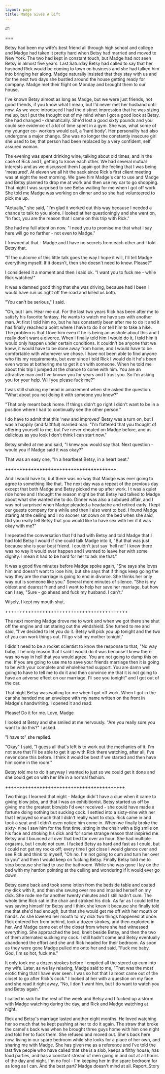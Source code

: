 ```yaml
---
layout: page
title: Madge Gives A Gift
---
```

#1 

===

Betsy had been my wife's best friend all through high school and college and Madge had taken it pretty hard when Betsy had married and moved to New York. The two had kept in constant touch, but Madge had not seen Betsy in almost five years. Last Saturday Betsy had called to say that her husband Rick would be coming to town on business and she had talked him into bringing her along. Madge naturally insisted that they stay with us and for the next two days she bustled around the house getting ready for company. Madge met their flight on Monday and brought them to our house. 

I've known Betsy almost as long as Madge, but we were just friends, not good friends, if you know what I mean, but I'd never met her husband until now. As we were introduced I had the distinct impression that he was sizing me up, but I put the thought out of my mind when I got a good look at Betsy. She had changed - dramatically. She'd lost a good sixty pounds and you could see evidence of a lot of time spent in a gym. She was, what some of my younger co- workers would call, a 'hard body'. Her personality had also undergone a major change. She was no longer the constantly insecure girl she used to be; that person had been replaced by a very confident, self assured woman. 

The evening was spent drinking wine, talking about old times, and in the case of Rick and I, getting to know each other. We had several mutual interests and as we discussed them I again got the feeling that I was being 'measured'. At eleven we all hit the sack since Rick's first client meeting was at eight the next morning. We gave him Madge's car to use and Madge and Betsy planned to drop me at work and then use my car to go shopping. That night I was surprised to see Betsy waiting for me when I got off work. She told me Madge was working on dinner and so she had volunteered to pick me up. 

"Actually," she said, "I'm glad it worked out this way because I needed a chance to talk to you alone. I looked at her questioningly and she went on, "In fact, you are the reason that I came on this trip with Rick." 

She had my full attention now. "I need you to promise me that what I say here will go no farther - not even to Madge." 

I frowned at that - Madge and I have no secrets from each other and I told Betsy that. 

"If the outcome of this little talk goes the way I hope it will, I'll tell Madge everything myself. If it doesn't, then she doesn't need to know. Please?" 

I considered it a moment and then I said ok. "I want you to fuck me - while Rick watches!" 

It was a damned good thing that she was driving, because had I been I would have run us right off the road and killed us both. 

"You can't be serious," I said. 

"Oh, but I am. Hear me out. For the last two years Rick has been after me to satisfy his favorite fantasy. He wants to watch me have sex with another man. At first I told him no, but he has constantly been after me to do it and it has finally reached a point where I have to do it or tell him to take a hike. The problem is that I love him even if he is being an asshole about this and I really don't want a divorce. When I finally told him I would do it, I told him it would only happen under certain conditions. It couldn't be anyone that we knew, it would have to be done away from home, and I would have to be comfortable with whomever we chose. I have not been able to find anyone who fits my requirements, but ever since I told Rick I would do it he's been even worse at bothering me to get it on with someone. When he told me about this trip I jumped at the chance to come with him. You are an attractive man and I've known you for years and I trust you. So I'm asking you for your help. Will you please fuck me?" 

I was still shaking my head in amazement when she asked the question. "What about you not doing it with someone you know?" 

"That only meant back home. If things didn't go right I didn't want to be in a position where I had to continually see the other person." 

I do have to admit that this 'new and improved' Betsy was a turn on, but I was a happily (and faithful) married man. "I'm flattered that you thought of offering yourself to me, but I've never cheated on Madge before, and as delicious as you look I don't think I can start now." 

Betsy smiled at me and said, "I knew you would say that. Next question - would you if Madge said it was okay?" 

That was an easy one, "In a heartbeat Betsy, in a heart beat." 

+++++++++++++++++++++++++++++++++++++++ 

And I would have to, but there was no way that Madge was ever going to agree to something like that. The next day was a repeat of the previous day except that both Madge and Betsy picked me up after work. I t was a quiet ride home and I thought the reason might be that Betsy had talked to Madge about what she wanted me to do. Dinner was also a subdued affair, and I was not surprised when Madge pleaded a headache and retired early. I kept our guests company for a while and then I also went to bed. I found Madge staring at the ceiling and I no sooner sat down on the bed when she said, Did you really tell Betsy that you would like to have sex with her if it was okay with me?" 

I repeated the conversation that I'd had with Betsy and told Madge that I had told Betsy I would if she could talk Madge into it, "But that was just because she is your best friend. I couldn't just say 'hell no!' I knew there was no way it would ever happen and I wanted to leave her with some dignity. I mean it had to be hard for her to ask me that." 

It was a good five minutes before Madge spoke again, "She says she loves him and doesn't want to lose him, but she says that if things keep going the way they are the marriage is going to end in divorce. She thinks her only way out is someone like you." Several more minutes of silence. "She is my oldest and dearest friend and I want to help her save her marriage, but how can I say, "Sure - go ahead and fuck my husband. I can't." 

Wisely, I kept my mouth shut. 

+++++++++++++++++++++++++++++++++++++++++++ 

The next morning Madge drove me to work and when we got there she shut off the engine and sat staring out the windshield. She turned to me and said, "I've decided to let you do it. Betsy will pick you up tonight and the two of you can work things out. I'll go visit my mother tonight." 

I didn't need to be a rocket scientist to know the response to that, "No way baby. The only reason that I said I would do it was because I knew there was no way in hell that you would agree. You are not going to dump this on me. If you are going to use me to save your friends marriage then it is going to be with your complete and wholehearted support. You are damn well going to have to tell me to do it and then convince me that it is not going to have an adverse effect on our marriage. I'll see you tonight" and I got out of the car. 

That night Betsy was waiting for me when I got off work. When I got in the car she handed me an envelope with my name written on the front in Madge's handwriting. I opened it and read: 

Please! Do it for me. Love, Madge 

I looked at Betsy and she smiled at me nervously. "Are you really sure you want to do this?" I asked. 

"I have to" she replied. 

"Okay" I said, "I guess all that's left is to work out the mechanics of it. I'm not sure that I'll be able to get it up with Rick there watching, after all, I've never done this before. I think it would be best if we started and then have him come in the room." 

Betsy told me to do it anyway I wanted to just so we could get it done and she could get on with her life in a normal fashion. 

++++++++++++++++++++++++++++++++++++++++++ 

Two things I learned that night - Madge didn't have a clue when it came to giving blow jobs, and that I was an exhibitionist. Betsy started us off by giving me the greatest blowjob I'd ever received - she could have made a fortune doing nothing but sucking cock. I settled into a sixty-nine with her that I enjoyed so much that I didn't really want to stop. Rick came in and took a seat and I didn't even notice him come in. When we finally broke the sixty- nine I saw him for the first time, sitting in the chair with a big smile on his face and stroking his dick and for some strange reason that inspired me. Betsy and I bounced all over that bed for over an hour. She had multiple orgasms, but I could not cum. I fucked Betsy as hard and fast as I could, but I could not get my rocks off; every time I got close I would glance over and see Rick and think to myself, "Oh no. I'm not going to cum and turn her over to you" and then I would keep on fucking Betsy. Finally Betsy told me to stop because she had to use the bathroom. While she was gone I lay on the bed with my hardon pointing at the ceiling and wondering if it would ever go down. 

Betsy came back and took some lotion from the bedside table and coated my dick with it, and then she swung over me and impaled herself on my dick. She rode me for another twenty minutes and I still hadn't cum. The whole time Rick sat in the chair and stroked his dick. As far as I could tell he was saving himself for Betsy and I think she knew it because she finally told me that she'd had enough, but that she would get me off with her mouth or hands. As she lowered her mouth to my dick two things happened at once: Rick entered her from behind, took a dozen strokes, and then exploded in her. And Madge came out of the closet from where she had witnessed everything. She approached the bed, knelt beside Betsy, and then the two of them alternated sucking my cock. I still hadn't come and Betsy eventually abandoned the effort and she and Rick headed for their bedroom. As soon as they were gone Madge pulled me onto her and said, "Fuck me baby. God, I'm so hot, fuck me." 

It only took me a dozen strokes before I emptied all the stored up cum into my wife. Later, as we lay relaxing, Madge said to me, "That was the most erotic thing that I have ever seen. I was so hot that I almost came out of the closet to go after Rick's cock." I looked at her with a question on my face and she read it right away, "No, I don't want him, but I do want to watch you and Betsy again." 

I called in sick for the rest of the week and Betsy and I fucked up a storm with Madge watching during the day, and Rick and Madge watching at night. 

Rick and Betsy's marriage lasted another eight months. He loved watching her so much that he kept pushing at her to do it again. The straw that broke the camel's back was when he brought three guys home with him one night and told her to fuck them. She refused and moved out. She's back here now, living in our spare bedroom while she looks for a place of her own, and sharing me with Madge. She has given me as a reference and I've told the last five people who have called that she is a slob, keeps a filthy house, has loud parties, and has a constant stream of men going in and out at all hours of the day and night. I'm no fool - I'm keeping her in the spare bedroom for as long as I can. And the best part? Madge doesn't mind at all. Report_Story 
